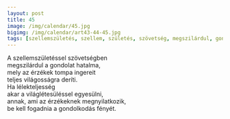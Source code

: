 ```yaml
---
layout: post
title: 45
image: /img/calendar/45.jpg
bigimg: /img/calendar/art43-44-45.jpg
tags: [szellemszületés, szellem, születés, szövetség, megszilárdul, gondolat, hatalom, érzékek, tompa, ingerek, teljes, világosság, derít, lélekteljesség, lélek, teljesség, akar, világlétesülés, világ, létesülés, egyesül, megnyilatkozik, befogad, gondolkodás, fény]
---
```

A szellemszületéssel szövetségben  
megszilárdul a gondolat hatalma,   
mely az érzékek tompa ingereit   
teljes világosságra deríti.   
Ha lélekteljesség   
akar a világlétesüléssel egyesülni,   
annak, ami az érzékeknek megnyilatkozik,    
be kell fogadnia a gondolkodás fényét.
